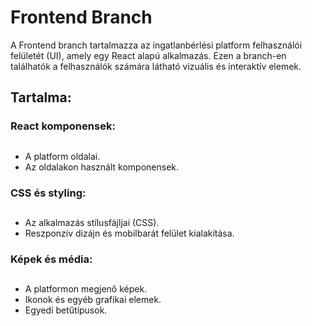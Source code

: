 # Frontend Branch
A Frontend branch tartalmazza az ingatlanbérlési platform felhasználói felületét (UI), amely egy React alapú alkalmazás.
Ezen a branch-en találhatók a felhasználók számára látható vizuális és interaktív elemek.

## Tartalma:
### React komponensek:
##
- A platform oldalai.
- Az oldalakon használt komponensek.
### CSS és styling:
##
- Az alkalmazás stílusfájljai (CSS).
- Reszponzív dizájn és mobilbarát felület kialakítása.
### Képek és média:
##
- A platformon megjenő képek.
- Ikonok és egyéb grafikai elemek.
- Egyedi betűtípusok.
